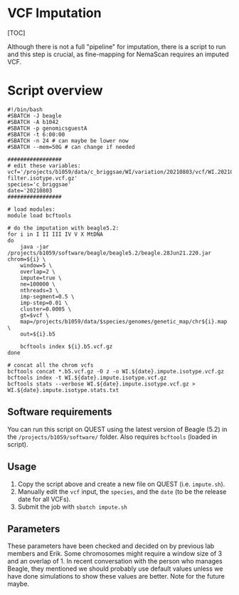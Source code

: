 # VCF Imputation

[TOC]

Although there is not a full "pipeline" for imputation, there is a script to run and this step is crucial, as fine-mapping for NemaScan requires an imputed VCF.

# Script overview

```
#!/bin/bash
#SBATCH -J beagle      
#SBATCH -A b1042               
#SBATCH -p genomicsguestA              
#SBATCH -t 6:00:00            
#SBATCH -n 24 # can maybe be lower now
#SBATCH --mem=50G # can change if needed

#################
# edit these variables:
vcf='/projects/b1059/data/c_briggsae/WI/variation/20210803/vcf/WI.20210803.hard-filter.isotype.vcf.gz'
species='c_briggsae'
date='20210803
#################

# load modules:
module load bcftools

# do the imputation with beagle5.2:
for i in I II III IV V X MtDNA
do
    java -jar /projects/b1059/software/beagle/beagle5.2/beagle.28Jun21.220.jar chrom=${i} \
    window=5 \
    overlap=2 \
    impute=true \
    ne=100000 \
    nthreads=3 \
    imp-segment=0.5 \
    imp-step=0.01 \
    cluster=0.0005 \
    gt=$vcf \
    map=/projects/b1059/data/$species/genomes/genetic_map/chr${i}.map \
    out=${i}.b5
    
    bcftools index ${i}.b5.vcf.gz
done

# concat all the chrom vcfs
bcftools concat *.b5.vcf.gz -O z -o WI.${date}.impute.isotype.vcf.gz
bcftools index -t WI.${date}.impute.isotype.vcf.gz
bcftools stats --verbose WI.${date}.impute.isotype.vcf.gz > WI.${date}.impute.isotype.stats.txt
```

## Software requirements

You can run this script on QUEST using the latest version of Beagle (5.2) in the `/projects/b1059/software/` folder. Also requires `bcftools` (loaded in script).

## Usage

1. Copy the script above and create a new file on QUEST (i.e. `impute.sh`). 
2. Manually edit the `vcf` input, the `species`, and the `date` (to be the release date for all VCFs). 
3. Submit the job with `sbatch impute.sh`

## Parameters

These parameters have been checked and decided on by previous lab members and Erik. Some chromosomes might require a window size of 3 and an overlap of 1. In recent conversation with the person who manages Beagle, they mentioned we should probably use default values unless we have done simulations to show these values are better. Note for the future maybe.
